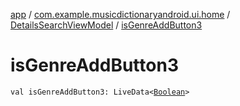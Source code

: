 [app](../../index.md) / [com.example.musicdictionaryandroid.ui.home](../index.md) / [DetailsSearchViewModel](index.md) / [isGenreAddButton3](./is-genre-add-button3.md)

# isGenreAddButton3

`val isGenreAddButton3: LiveData<`[`Boolean`](https://kotlinlang.org/api/latest/jvm/stdlib/kotlin/-boolean/index.html)`>`